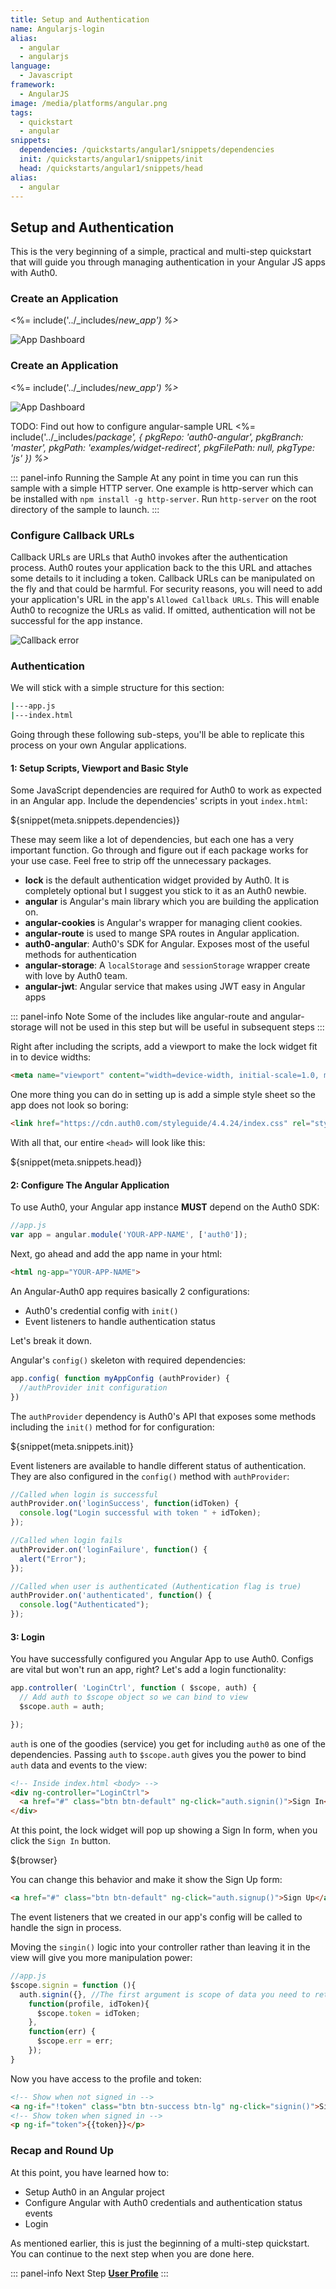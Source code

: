 ```yaml
---
title: Setup and Authentication
name: Angularjs-login
alias:
  - angular
  - angularjs
language:
  - Javascript
framework:
  - AngularJS
image: /media/platforms/angular.png
tags:
  - quickstart
  - angular
snippets:
  dependencies: /quickstarts/angular1/snippets/dependencies
  init: /quickstarts/angular1/snippets/init
  head: /quickstarts/angular1/snippets/head
alias:
  - angular
---
```


## Setup and Authentication
This is the very beginning of a simple, practical and multi-step quickstart that will guide you through managing authentication in your Angular JS apps with Auth0.


### Create an Application

<%= include('../_includes/_new_app') %>_

![App Dashboard](/media/articles/angularjs/app_dashboard.png)

### Create an Application

<%= include('../_includes/_new_app') %>_

![App Dashboard](/media/articles/angularjs/app_dashboard.png)

TODO: Find out how to configure angular-sample URL
<%= include('../_includes/_package', {
  pkgRepo: 'auth0-angular',
  pkgBranch: 'master',
  pkgPath: 'examples/widget-redirect',
  pkgFilePath: null,
  pkgType: 'js'
}) %>_

::: panel-info Running the Sample
At any point in time you can run this sample with a simple HTTP server. One example is http-server which can be installed with `npm install -g http-server`. Run `http-server` on the root directory of the sample to launch.
:::


### Configure Callback URLs

Callback URLs are URLs that Auth0 invokes after the authentication process. Auth0 routes your application back to the this URL and attaches some details to it including a token. Callback URLs can be manipulated on the fly and that could be harmful. For security reasons, you will need to add your application's URL in the app's `Allowed Callback URLs`. This will enable Auth0 to recognize the URLs as valid. If omitted, authentication will not be successful for the app instance.

![Callback error](/media/articles/angularjs/callback_error2.png)

### Authentication

We will stick with a simple structure for this section:
```bash
|---app.js
|---index.html
```

Going through these following sub-steps, you'll be able to replicate this process on your own Angular applications.

#### 1: Setup Scripts, Viewport and Basic Style
Some JavaScript dependencies are required for Auth0 to work as expected in an Angular app. Include the dependencies' scripts in yout `index.html`:

${snippet(meta.snippets.dependencies)}

These may seem like a lot of dependencies, but each one has a very important function. Go through and figure out if each package works for your use case. Feel free to strip off the unnecessary packages.

 - **lock** is the default authentication widget provided by Auth0. It is completely optional but I suggest you stick to it as an Auth0 newbie.
 - **angular** is Angular's main library which you are building the application on.
 - **angular-cookies** is Angular's wrapper for managing client cookies.
 - **angular-route** is used to mange SPA routes in Angular application.
 - **auth0-angular**: Auth0's SDK for Angular. Exposes most of the useful methods for authentication
 - **angular-storage**: A `localStorage` and `sessionStorage` wrapper create with love by Auth0 team.
 - **angular-jwt**: Angular service that makes using JWT easy in Angular apps

 ::: panel-info Note
 Some of the includes like angular-route and angular-storage will not be used in this step but will be useful in subsequent steps
 :::

Right after including the scripts, add a viewport to make the lock widget fit in to device widths:

```html
<meta name="viewport" content="width=device-width, initial-scale=1.0, maximum-scale=1.0, user-scalable=no" />
```

One more thing you can do in setting up is add a simple style sheet so the app does not look so boring:

```html
<link href="https://cdn.auth0.com/styleguide/4.4.24/index.css" rel="stylesheet" />
```

With all that, our entire `<head>` will look like this:

${snippet(meta.snippets.head)}

#### 2: Configure The Angular Application
To use Auth0, your Angular app instance **MUST** depend on the Auth0 SDK:

```javascript
//app.js
var app = angular.module('YOUR-APP-NAME', ['auth0']);
```

Next, go ahead and add the app name in your html:

```html
<html ng-app="YOUR-APP-NAME">
```

An Angular-Auth0 app requires basically 2 configurations:

 - Auth0's credential config with `init()`
 - Event listeners to handle authentication status

Let's break it down.

Angular's `config()` skeleton with required dependencies:
```javascript
app.config( function myAppConfig (authProvider) {
  //authProvider init configuration
})
```

The `authProvider` dependency is Auth0's API that exposes some methods including the `init()` method for for configuration:

${snippet(meta.snippets.init)}

Event listeners are available to handle different status of authentication. They are also configured in the `config()` method with `authProvider`:

```javascript
//Called when login is successful
authProvider.on('loginSuccess', function(idToken) {
  console.log("Login successful with token " + idToken);
});

//Called when login fails
authProvider.on('loginFailure', function() {
  alert("Error");
});

//Called when user is authenticated (Authentication flag is true)
authProvider.on('authenticated', function() {
  console.log("Authenticated");
});
```

#### 3: Login

You have successfully configured you Angular App to use Auth0. Configs are vital but won't run an app, right? Let's add a login functionality:

```javascript
app.controller( 'LoginCtrl', function ( $scope, auth) {
  // Add auth to $scope object so we can bind to view
  $scope.auth = auth;

});
```
`auth` is one of the goodies (service) you get for including `auth0` as one of the dependencies. Passing `auth` to `$scope.auth` gives you the power to bind `auth` data and events to the view:

```html
<!-- Inside index.html <body> -->
<div ng-controller="LoginCtrl">
  <a href="#" class="btn btn-default" ng-click="auth.signin()">Sign In</a>
</div>
```

At this point, the lock widget will pop up showing a Sign In form,  when you click the `Sign In` button.

${browser}

You can change this behavior and make it show the Sign Up form:

```html
<a href="#" class="btn btn-default" ng-click="auth.signup()">Sign Up</a>
```

The event listeners that we created in our app's config will be called to handle the sign in process.

Moving the `singin()` logic into your controller rather than leaving it in the view will give you more manipulation power:

```javaScript
//app.js
$scope.signin = function (){
  auth.signin({}, //The first argument is scope of data you need to return
    function(profile, idToken){
      $scope.token = idToken;
    },
    function(err) {
      $scope.err = err;
    });
}
```
Now you have access to the profile and token:

```html
<!-- Show when not signed in -->
<a ng-if="!token" class="btn btn-success btn-lg" ng-click="signin()">Sign In</a>
<!-- Show token when signed in -->
<p ng-if="token">{{token}}</p>
```

### Recap and Round Up
At this point, you have learned how to:
- Setup Auth0 in an Angular project
- Configure Angular with Auth0 credentials and authentication status events
- Login

As mentioned earlier, this is just the beginning of a multi-step quickstart. You can continue to the next step when you are done here.

::: panel-info Next Step
**[User Profile]()**
:::
